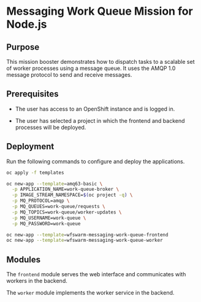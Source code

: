 # Messaging Work Queue Mission for Node.js

## Purpose

This mission booster demonstrates how to dispatch tasks to a scalable
set of worker processes using a message queue. It uses the AMQP 1.0
message protocol to send and receive messages.

## Prerequisites

* The user has access to an OpenShift instance and is logged in.

* The user has selected a project in which the frontend and backend
  processes will be deployed.

## Deployment

Run the following commands to configure and deploy the applications.

```bash
oc apply -f templates

oc new-app --template=amq63-basic \
  -p APPLICATION_NAME=work-queue-broker \
  -p IMAGE_STREAM_NAMESPACE=$(oc project -q) \
  -p MQ_PROTOCOL=amqp \
  -p MQ_QUEUES=work-queue/requests \
  -p MQ_TOPICS=work-queue/worker-updates \
  -p MQ_USERNAME=work-queue \
  -p MQ_PASSWORD=work-queue

oc new-app --template=wfswarm-messaging-work-queue-frontend
oc new-app --template=wfswarm-messaging-work-queue-worker
```

<!-- oc new-app --template=amq-broker-71-basic \ -->
<!--   -p APPLICATION_NAME=work-queue-broker \ -->
<!--   -p IMAGE_STREAM_NAMESPACE=$(oc project -q) \ -->
<!--   -p AMQ_PROTOCOL=amqp \ -->
<!--   -p AMQ_QUEUES=work-queue/requests \ -->
<!--   -p AMQ_ADDRESSES=work-queue/worker-updates \ -->
<!--   -p AMQ_USER=work-queue \ -->
<!--   -p AMQ_PASSWORD=work-queue -->

## Modules

The `frontend` module serves the web interface and communicates with
workers in the backend.

The `worker` module implements the worker service in the backend.
